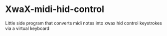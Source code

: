 # XwaX-midi-hid-control
Little side program that converts midi notes into xwax hid control keystrokes via a virtual keyboard 
